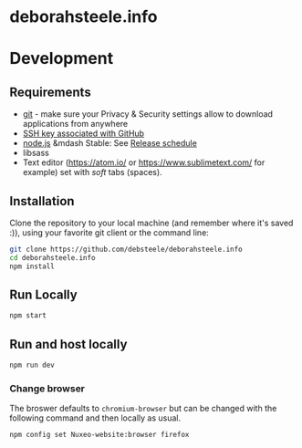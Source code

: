 # deborahsteele.info


# Development

## Requirements
- [git](https://git-scm.com/) - make sure your Privacy & Security settings allow to download applications from anywhere
- [SSH key associated with GitHub](https://help.github.com/articles/generating-an-ssh-key/)
- [node.js](https://nodejs.org) &mdash Stable: See [Release schedule](https://github.com/nodejs/LTS#lts_schedule)
- libsass
- Text editor (https://atom.io/ or https://www.sublimetext.com/ for example) set with _soft_ tabs (spaces).

## Installation
Clone the repository to your local machine (and remember where it's saved :)), using your favorite git client or the command line:
```bash
git clone https://github.com/debsteele/deborahsteele.info
cd deborahsteele.info
npm install
```

## Run Locally
```bash
npm start
```

## Run and host locally
```bash
npm run dev
```

### Change browser
The broswer defaults to `chromium-browser` but can be changed with the following command and then locally as usual.
```bash
npm config set Nuxeo-website:browser firefox
```
